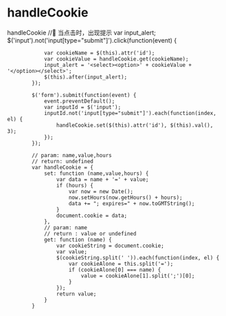 # handleCookie
handleCookie
        // 当点击时，出现提示
            var input_alert;
            $('input').not('input[type="submit"]').click(function(event) {

                var cookieName = $(this).attr('id');
                var cookieValue = handleCookie.get(cookieName);
                input_alert = '<select><option>' + cookieValue + '</option></select>';
                $(this).after(input_alert);
            });

            $('form').submit(function(event) {
                event.preventDefault();
                var inputId = $('input');
                inputId.not('input[type="submit"]').each(function(index, el) {
                    handleCookie.set($(this).attr('id'), $(this).val(), 3);
                });
            });

            // param: name,value,hours
            // return: undefined
            var handleCookie = {
                set: function (name,value,hours) {
                    var data = name + '=' + value;
                    if (hours) {
                        var now = new Date();
                        now.setHours(now.getHours() + hours);
                        data += "; expires=" + now.toGMTString();
                    }
                    document.cookie = data;
                },
                // param: name
                // return : value or undefined
                get: function (name) {
                    var cookieString = document.cookie;
                    var value;
                    $(cookieString.split(' ')).each(function(index, el) {
                        var cookieAlone = this.split('=');
                        if (cookieAlone[0] === name) {
                            value = cookieAlone[1].split(';')[0];
                        }
                    });
                    return value;
                }
            }

